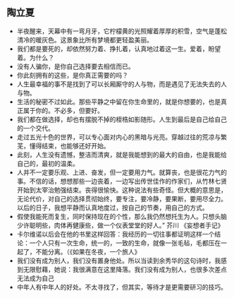 ## 陶立夏

* 半夜醒来，天幕中有一弯月牙，它柠檬黄的光照耀着厚厚的积雪，空气是蓬松清冷的暖灰色。这景象比所有梦境都更轻盈美丽。
* 我们都是要死的，却依然努力着、挣扎着，认真地过着这一生。爱着，盼望着。为什么？
* 没有人骗你，是你自己选择要去相信而已。
* 你此刻拥有的这些，是你真正需要的吗？
* 人生最幸福的事不是找到了可以长厢厮守的人与物，而是遇见了无法失去的人与物。
* 生活的秘密不过如此。那些平静之中留在你生命里的，就是你想要的，也是真正属于你的。不必多，但要好。
* 我们都在做选择，却也有摆脱不掉的桎梏如影随形。人生到最后是自己给自己的一个交代。
* 走过五光十色的世界，可以专心面对内心的黑暗与光亮。穿越过往的荒凉与繁芜，懂得结束，也能够还好开始。
* 此刻，人生没有遗憾，整洁而清爽，就是我能想到的最大的自由，也是我能给自己的，最初的温柔。
* 人并不一定要乐观、上进、奋发，但一定要用力气。就算丧，也是很花力气的事。不信的话，想想那些一边丧着，一边写出传世佳作的作家们，从竹林七贤开始到太宰治勉强结束。丧得很愉快。这种说法有些奇怪。但大概的意思是，无论代价，对自己的选择贯彻始终，要专注，要冷静，要果断，要用尽全力。 以后的日子，我想平静而认真地度过，按自己的节奏，用自己的方式。
* 假使我能死而复生，同时保持现在的个性，那么我仍然想托生为人。只想头脑少许聪明些，肉体再健康些，做一个仪表堂堂的好人。” 芥川 《妄想者手记》
* 卡尔维诺以后会在他的书里这样回答：我经历的一切往事都证明这样一个结论：一个人只有一次生命，统一的，一致的生命，就像一张毛毡，毛都压在一起了，不能分离。（《如果在冬夜，一个旅人》
* 我们没有成为别人，我们没有置身他处。所以当读到余秀华的这句诗时，我感到无限慰藉，她说：我很满意在这里降落。我们没有成为别人，也很多次差点无法成为自己
* 中年人有中年人的好处。不太寻找了，但其实，等待才是更需要研习的技巧。
